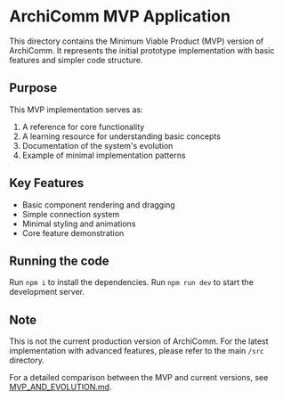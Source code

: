 
# ArchiComm MVP Application

This directory contains the Minimum Viable Product (MVP) version of ArchiComm. It represents the initial prototype implementation with basic features and simpler code structure.

## Purpose

This MVP implementation serves as:
1. A reference for core functionality
2. A learning resource for understanding basic concepts
3. Documentation of the system's evolution
4. Example of minimal implementation patterns

## Key Features
- Basic component rendering and dragging
- Simple connection system
- Minimal styling and animations
- Core feature demonstration

## Running the code

Run `npm i` to install the dependencies.
Run `npm run dev` to start the development server.

## Note

This is not the current production version of ArchiComm. For the latest implementation with advanced features, please refer to the main `/src` directory.

For a detailed comparison between the MVP and current versions, see [MVP_AND_EVOLUTION.md](../MVP_AND_EVOLUTION.md).
